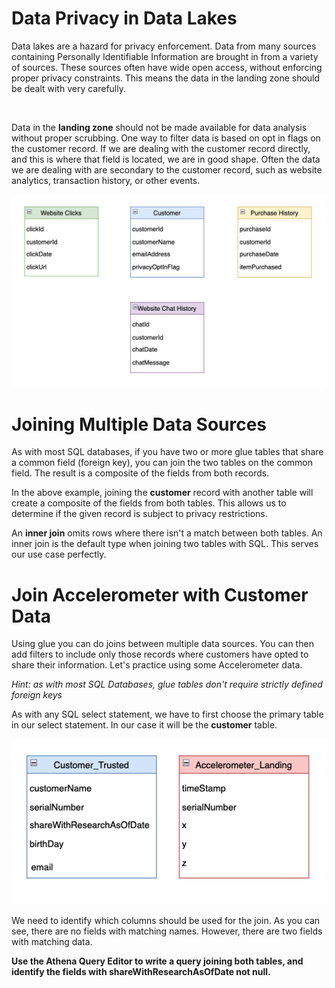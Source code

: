 # Data Privacy in Data Lakes

Data lakes are a hazard for privacy enforcement. Data from many sources containing Personally Identifiable Information are brought in from a variety of sources. These sources often have wide open access, without enforcing proper privacy constraints. This means the data in the landing zone should be dealt with very carefully. 

<br data-md>

Data in the **landing zone** should not be made available for data analysis without proper scrubbing. One way to filter data is based on opt in flags on the customer record. If we are dealing with the customer record directly, and this is where that field is located, we are in good shape. Often the data we are dealing with are secondary to the customer record, such as website analytics, transaction history, or other events.

![Joining Multiple Datasources](./images/four-tables.png)

# Joining Multiple Data Sources

As with most SQL databases, if you have two or more glue tables that share a common field (foreign key), you can join the two tables on the common field. The result is a composite of the fields from both records. 

In the above example, joining the **customer** record with another table will create a composite of the fields from both tables. This allows us to determine if the given record is subject to privacy restrictions.

An **inner join** omits rows where there isn't a match between both tables.  An inner join is the default type when joining two tables with SQL. This serves our use case perfectly.

# Join Accelerometer with Customer Data

Using glue you can do joins between multiple data sources.  You can then add filters to include only those records where customers have opted to share their information. Let's practice using some Accelerometer data.

*Hint: as with most SQL Databases, glue tables don't require strictly defined foreign keys*

As with any SQL select statement, we have to first choose the primary table in our select statement. In our case it will be the **customer** table.

![Customer Trusted Zone and Accelerometer Landing Zone](./images/two-tables.png)

We need to identify which columns should be used for the join. As you can see, there are no fields with matching names. However, there are two fields with matching data.

**Use the Athena Query Editor to write a query joining both tables, and identify the fields with shareWithResearchAsOfDate not null.**